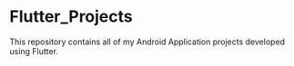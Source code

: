 # Flutter_Projects
This repository contains all of my Android Application projects developed using Flutter.
